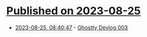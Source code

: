# [Published on 2023-08-25](index.md)

* [2023-08-25, 08:40:47](https://lobste.rs/s/mplxf4/ghostty_devlog_003) - [Ghostty Devlog 003](https://mitchellh.com/writing/ghostty-devlog-003)

